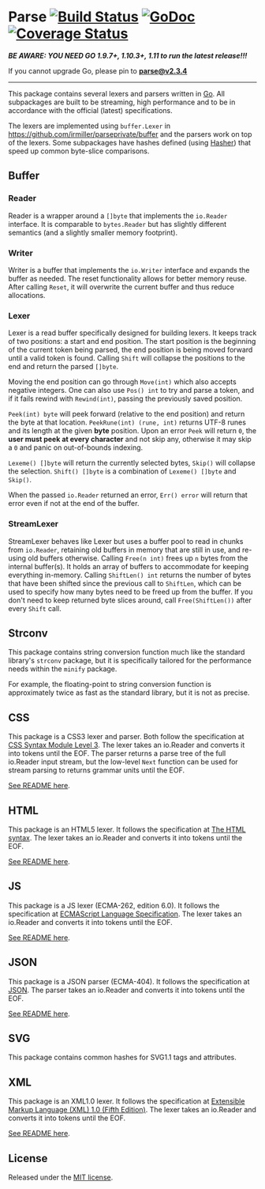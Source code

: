 # Parse [![Build Status](https://travis-ci.org/tdewolff/parse.svg?branch=master)](https://travis-ci.org/tdewolff/parse) [![GoDoc](http://godoc.org/github.com/irmiller/parseprivate?status.svg)](http://godoc.org/github.com/irmiller/parseprivate) [![Coverage Status](https://coveralls.io/repos/github/tdewolff/parse/badge.svg?branch=master)](https://coveralls.io/github/tdewolff/parse?branch=master)

***BE AWARE: YOU NEED GO 1.9.7+, 1.10.3+, 1.11 to run the latest release!!!***

If you cannot upgrade Go, please pin to **parse@v2.3.4**

---

This package contains several lexers and parsers written in [Go][1]. All subpackages are built to be streaming, high performance and to be in accordance with the official (latest) specifications.

The lexers are implemented using `buffer.Lexer` in https://github.com/irmiller/parseprivate/buffer and the parsers work on top of the lexers. Some subpackages have hashes defined (using [Hasher](https://github.com/tdewolff/hasher)) that speed up common byte-slice comparisons.

## Buffer
### Reader
Reader is a wrapper around a `[]byte` that implements the `io.Reader` interface. It is comparable to `bytes.Reader` but has slightly different semantics (and a slightly smaller memory footprint).

### Writer
Writer is a buffer that implements the `io.Writer` interface and expands the buffer as needed. The reset functionality allows for better memory reuse. After calling `Reset`, it will overwrite the current buffer and thus reduce allocations.

### Lexer
Lexer is a read buffer specifically designed for building lexers. It keeps track of two positions: a start and end position. The start position is the beginning of the current token being parsed, the end position is being moved forward until a valid token is found. Calling `Shift` will collapse the positions to the end and return the parsed `[]byte`.

Moving the end position can go through `Move(int)` which also accepts negative integers. One can also use `Pos() int` to try and parse a token, and if it fails rewind with `Rewind(int)`, passing the previously saved position.

`Peek(int) byte` will peek forward (relative to the end position) and return the byte at that location. `PeekRune(int) (rune, int)` returns UTF-8 runes and its length at the given **byte** position. Upon an error `Peek` will return `0`, the **user must peek at every character** and not skip any, otherwise it may skip a `0` and panic on out-of-bounds indexing.

`Lexeme() []byte` will return the currently selected bytes, `Skip()` will collapse the selection. `Shift() []byte` is a combination of `Lexeme() []byte` and `Skip()`.

When the passed `io.Reader` returned an error, `Err() error` will return that error even if not at the end of the buffer.

### StreamLexer
StreamLexer behaves like Lexer but uses a buffer pool to read in chunks from `io.Reader`, retaining old buffers in memory that are still in use, and re-using old buffers otherwise. Calling `Free(n int)` frees up `n` bytes from the internal buffer(s). It holds an array of buffers to accommodate for keeping everything in-memory. Calling `ShiftLen() int` returns the number of bytes that have been shifted since the previous call to `ShiftLen`, which can be used to specify how many bytes need to be freed up from the buffer. If you don't need to keep returned byte slices around, call `Free(ShiftLen())` after every `Shift` call.

## Strconv
This package contains string conversion function much like the standard library's `strconv` package, but it is specifically tailored for the performance needs within the `minify` package.

For example, the floating-point to string conversion function is approximately twice as fast as the standard library, but it is not as precise.

## CSS
This package is a CSS3 lexer and parser. Both follow the specification at [CSS Syntax Module Level 3](http://www.w3.org/TR/css-syntax-3/). The lexer takes an io.Reader and converts it into tokens until the EOF. The parser returns a parse tree of the full io.Reader input stream, but the low-level `Next` function can be used for stream parsing to returns grammar units until the EOF.

[See README here](https://github.com/irmiller/parseprivate/tree/master/css).

## HTML
This package is an HTML5 lexer. It follows the specification at [The HTML syntax](http://www.w3.org/TR/html5/syntax.html). The lexer takes an io.Reader and converts it into tokens until the EOF.

[See README here](https://github.com/irmiller/parseprivate/tree/master/html).

## JS
This package is a JS lexer (ECMA-262, edition 6.0). It follows the specification at [ECMAScript Language Specification](http://www.ecma-international.org/ecma-262/6.0/). The lexer takes an io.Reader and converts it into tokens until the EOF.

[See README here](https://github.com/irmiller/parseprivate/tree/master/js).

## JSON
This package is a JSON parser (ECMA-404). It follows the specification at [JSON](http://json.org/). The parser takes an io.Reader and converts it into tokens until the EOF.

[See README here](https://github.com/irmiller/parseprivate/tree/master/json).

## SVG
This package contains common hashes for SVG1.1 tags and attributes.

## XML
This package is an XML1.0 lexer. It follows the specification at [Extensible Markup Language (XML) 1.0 (Fifth Edition)](http://www.w3.org/TR/xml/). The lexer takes an io.Reader and converts it into tokens until the EOF.

[See README here](https://github.com/irmiller/parseprivate/tree/master/xml).

## License
Released under the [MIT license](LICENSE.md).

[1]: http://golang.org/ "Go Language"
